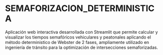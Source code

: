# SEMAFORIZACION_DETERMINISTICA

Aplicación web interactiva desarrollada con Streamlit que permite calcular y visualizar los tiempos semafóricos vehiculares y peatonales aplicando el método deterministico de Webster de 2 fases, ampliamente utilizado en ingeniería de tránsito para la optimización de intersecciones semaforizadas.
